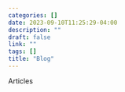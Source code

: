 ```yaml
---
categories: []
date: 2023-09-10T11:25:29-04:00
description: ""
draft: false
link: ""
tags: []
title: "Blog"
---
```


Articles

